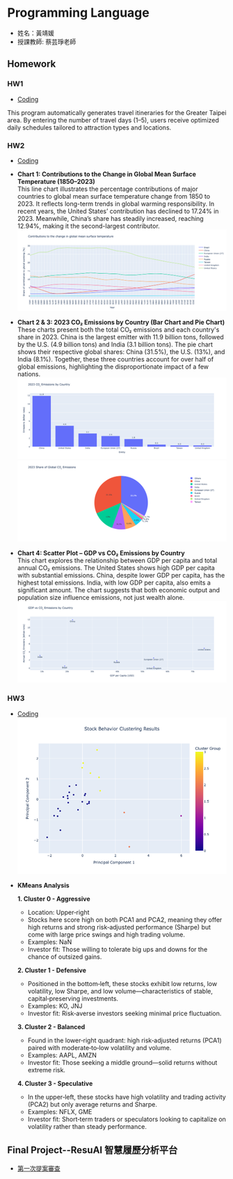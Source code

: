 # Programming Language
* 姓名：黃靖媛
* 授課教師: 蔡芸琤老師


## Homework
### HW1
* [Coding](HW1/HW1.ipynb)

This program automatically generates travel itineraries for the Greater Taipei area. By entering the number of travel days (1–5), users receive optimized daily schedules tailored to attraction types and locations.

### HW2
* [Coding](HW2/HW2.ipynb)
* **Chart 1: Contributions to the Change in Global Mean Surface Temperature (1850–2023)**  
  This line chart illustrates the percentage contributions of major countries to global mean surface temperature change from 1850 to 2023. It reflects long-term trends in global warming responsibility. In recent years, the United States’ contribution has declined to 17.24% in 2023. Meanwhile, China’s share has steadily increased, reaching 12.94%, making it the second-largest contributor.
![圖片名稱](HW2/chart1_LineGraph.png)

* **Chart 2 & 3: 2023 CO₂ Emissions by Country (Bar Chart and Pie Chart)**  
  These charts present both the total CO₂ emissions and each country's share in 2023. China is the largest emitter with 11.9 billion tons, followed by the U.S. (4.9 billion tons) and India (3.1 billion tons). The pie chart shows their respective global shares: China (31.5%), the U.S. (13%), and India (8.1%). Together, these three countries account for over half of global emissions, highlighting the disproportionate impact of a few nations.
![圖片名稱](HW2/chart2_BarChart.png)
![圖片名稱](HW2/chart3_PieChart.png)

* **Chart 4: Scatter Plot – GDP vs CO₂ Emissions by Country**  
  This chart explores the relationship between GDP per capita and total annual CO₂ emissions. The United States shows high GDP per capita with substantial emissions. China, despite lower GDP per capita, has the highest total emissions. India, with low GDP per capita, also emits a significant amount. The chart suggests that both economic output and population size influence emissions, not just wealth alone.
![圖片名稱](HW2/chart4_ScatterPlot.png)

### HW3
* [Coding](HW3/HW3.ipynb)
![圖片名稱](HW3/KMeans_PCA.png)


- **KMeans Analysis**

  **1. Cluster 0 - Aggressive**  
    - Location: Upper‑right
    - Stocks here score high on both PCA1 and PCA2, meaning they offer high returns and strong risk‑adjusted performance (Sharpe) but come with large price swings and high trading volume.  
    - Examples: NaN  
    - Investor fit: Those willing to tolerate big ups and downs for the chance of outsized gains.

  **2. Cluster 1 - Defensive**  
    - Positioned in the bottom‑left, these stocks exhibit low returns, low volatility, low Sharpe, and low volume—characteristics of stable, capital‑preserving investments.  
    - Examples: KO, JNJ  
    - Investor fit: Risk‑averse investors seeking minimal price fluctuation.

  **3. Cluster 2 - Balanced**  
    - Found in the lower‑right quadrant: high risk‑adjusted returns (PCA1) paired with moderate‑to‑low volatility and volume.  
    - Examples: AAPL, AMZN  
    - Investor fit: Those seeking a middle ground—solid returns without extreme risk.

  **4. Cluster 3 - Speculative**  
    - In the upper‑left, these stocks have high volatility and trading activity (PCA2) but only average returns and Sharpe.  
    - Examples: NFLX, GME  
    - Investor fit: Short‑term traders or speculators looking to capitalize on volatility rather than steady performance.




## Final Project--ResuAI 智慧履歷分析平台
* [第一次提案審查](https://youtu.be/wCUb0VOu1YE)


